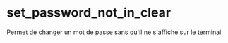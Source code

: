 # set_password_not_in_clear
Permet de changer un mot de passe sans qu'il ne s'affiche sur le terminal
